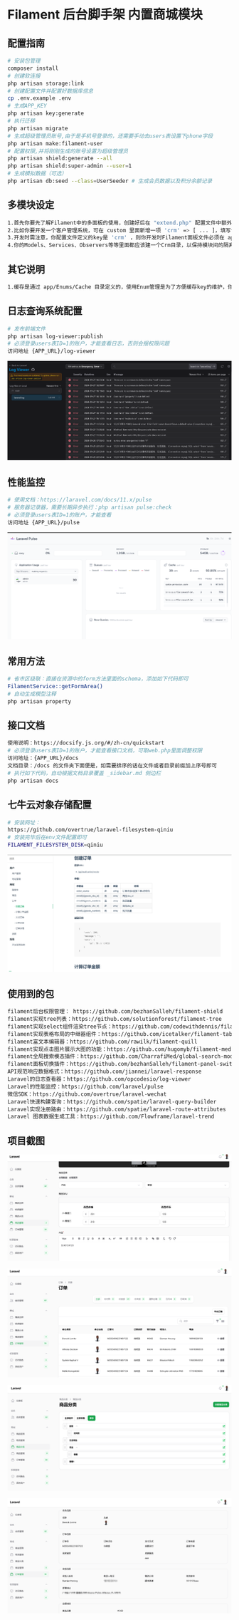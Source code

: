 # Filament 后台脚手架 内置商城模块

## 配置指南

```bash
# 安装包管理
composer install
# 创建软连接
php artisan storage:link
# 创建配置文件并配置好数据库信息
cp .env.example .env
# 生成APP_KEY
php artisan key:generate
# 执行迁移
php artisan migrate
# 生成超级管理员账号,由于是手机号登录的，还需要手动去users表设置下phone字段
php artisan make:filament-user
# 配置权限,并将刚刚生成的账号设置为超级管理员
php artisan shield:generate --all
php artisan shield:super-admin --user=1
# 生成模拟数据（可选）
php artisan db:seed --class=UserSeeder # 生成会员数据以及积分余额记录
```

## 多模块设定

```bash
1.首先你要先了解Filament中的多面板的使用，创建好后在 "extend.php" 配置文件中额外配置
2.比如你要开发一个客户管理系统，可在 custom 里面新增一项 'crm' => [ ... ]，填写说明参考商城配置模块
3.开发时需注意，你配置文件定义的key是 'crm' ，则你开发时Filament面板文件必须在 app/Filament/Crm 中，否则权限会识别不出来
4.你的Models、Services、Observers等等里面都应该建一个Crm目录，以保持模块间的隔离，当然这并不是强制的
```

## 其它说明

```bash
1.缓存是通过 app/Enums/Cache 目录定义的，使用Enum管理是为了方便缓存key的维护，你可以参考代码自行创建
```

## 日志查询系统配置
```bash
# 发布前端文件
php artisan log-viewer:publish
# 必须登录users表ID=1的账户，才能查看日志，否则会报权限问题
访问地址 {APP_URL}/log-viewer
```

![输入图片说明](demo/log1.png)

## 性能监控
```bash
# 使用文档：https://laravel.com/docs/11.x/pulse
# 服务器记录器，需要长期异步执行：php artisan pulse:check
# 必须登录users表ID=1的账户，才能查看
访问地址 {APP_URL}/pulse
```

![输入图片说明](demo/pulse1.png)

## 常用方法
```bash
# 省市区级联：直接在资源中的form方法里面的schema，添加如下代码即可
FilamentService::getFormArea()
# 自动生成模型注释
php artisan property
```

## 接口文档

```bash
使用说明：https://docsify.js.org/#/zh-cn/quickstart
# 必须登录users表ID=1的账户，才能查看接口文档，可取web.php里面调整权限
访问地址：{APP_URL}/docs
文档目录：/docs 的文件夹下面便是，如需要排序的话在文件或者目录前缀加上序号即可
# 执行如下代码，自动根据文档目录覆盖 _sidebar.md 侧边栏
php artisan docs
```

## 七牛云对象存储配置

```bash
# 安装网址：
https://github.com/overtrue/laravel-filesystem-qiniu
# 安装完毕后在env文件配置即可
FILAMENT_FILESYSTEM_DISK=qiniu
```

![输入图片说明](demo/doc1.png)

## 使用到的包
```bash
filament后台权限管理： https://github.com/bezhanSalleh/filament-shield
filament实现tree列表：https://github.com/solutionforest/filament-tree
filament实现select组件渲染tree节点：https://github.com/codewithdennis/filament-select-tree
filament实现表格布局的中继器组件：https://github.com/icetalker/filament-table-repeater
filament富文本编辑器：https://github.com/rawilk/filament-quill
filament实现点击图片展示大图的功能：https://github.com/hugomyb/filament-media-action
filament全局搜索模态插件：https://github.com/CharrafiMed/global-search-modal
filament面板切换插件：https://github.com/bezhanSalleh/filament-panel-switch
API规范响应数据格式：https://github.com/jiannei/laravel-response
Laravel的日志查看器：https://github.com/opcodesio/log-viewer
Laravel的性能监控：https://github.com/laravel/pulse
微信SDK：https://github.com/overtrue/laravel-wechat
Laravel快速构建查询：https://github.com/spatie/laravel-query-builder
Laravel实现注册路由：https://github.com/spatie/laravel-route-attributes
Laravel 图表数据生成工具：https://github.com/Flowframe/laravel-trend
```


## 项目截图
![输入图片说明](demo/image1.png)

![输入图片说明](demo/image2.png)

![输入图片说明](demo/image3.png)

![输入图片说明](demo/image4.png)
